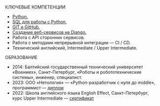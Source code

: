 КЛЮЧЕВЫЕ КОМПЕТЕНЦИИ
* [Python.](https://github.com/millana4/millana4/blob/main/certificate_4_advanced_python.pdf)
* [SQL для работы с Python.](https://github.com/millana4/millana4/blob/main/certificate_3_db_for_python_dev.pdf)
* [GIT и GitHub.](https://github.com/millana4/millana4/blob/main/certificate_2_git.pdf)
* [Создание веб-сервисов на Django.](https://github.com/millana4/millana4/blob/main/certificate_6_django.pdf)
* Работа с API сторонних сервисов.
* Работа с методами непрерывной интеграции — CI / CD.
* Технический английский, Intermediate / Upper Intermediate.

ОБРАЗОВАНИЕ
* 2014: Балтийский государственный технический университет «Военмех», Санкт-Петербург, «Роботы и робототехнические системы», инженер, специалист.
* 2023: ООО «Нетология» — «Python-разработчик с нуля до middle», программист — [диплом](https://github.com/millana4/millana4/blob/main/%D0%BF%D1%80%D0%B8%D0%BB%D0%BE%D0%B6%D0%B5%D0%BD%D0%B8%D0%B5.jpg)
* 2022: Школа английского языка English Effect, Санкт-Петербург, курс Upper Intermediate — [сертификат](https://github.com/millana4/millana4/blob/main/%D0%94%D0%B8%D0%BF%D0%BB%D0%BE%D0%BC%20%D0%922%20English%20Effect%201.jpg)

